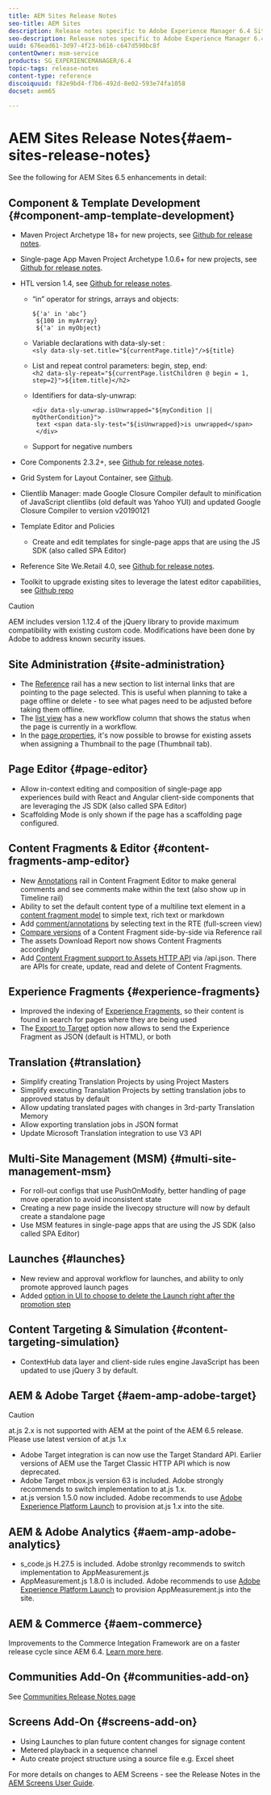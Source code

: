 ```yaml
---
title: AEM Sites Release Notes
seo-title: AEM Sites
description: Release notes specific to Adobe Experience Manager 6.4 Sites.
seo-description: Release notes specific to Adobe Experience Manager 6.4 Sites.
uuid: 676ead61-3d97-4f23-b616-c647d590bc8f
contentOwner: msm-service
products: SG_EXPERIENCEMANAGER/6.4
topic-tags: release-notes
content-type: reference
discoiquuid: f82e9bd4-f7b6-492d-8e02-593e74fa1058
docset: aem65

---
```


# AEM Sites Release Notes{#aem-sites-release-notes}

See the following for AEM Sites 6.5 enhancements in detail:

## Component &amp; Template Development {#component-amp-template-development}

* Maven Project Archetype 18+ for new projects, see [Github for release notes](https://github.com/Adobe-Marketing-Cloud/aem-project-archetype/releases).
* Single-page App Maven Project Archetype 1.0.6+ for new projects, see [Github for release notes](https://github.com/adobe/aem-spa-project-archetype/releases).
* HTL version 1.4, see [Github for release notes](https://github.com/adobe/htl-spec/releases/tag/1.4).

    * “in” operator for strings, arrays and objects:

      ```    
      ${'a' in 'abc’}
       ${100 in myArray}
       ${'a' in myObject}
      ```

    * Variable declarations with data-sly-set :  
      `<sly data-sly-set.title="${currentPage.title}"/>${title}`
    
    * List and repeat control parameters: begin, step, end:  
      `<h2 data-sly-repeat="${currentPage.listChildren @ begin = 1, step=2}">${item.title}</h2>`
    
    * Identifiers for data-sly-unwrap:

      ```    
      <div data-sly-unwrap.isUnwrapped="${myCondition || myOtherCondition}">
       text <span data-sly-test="${isUnwrapped}>is unwrapped</span>
       </div>
      ```

    * Support for negative numbers

* Core Components 2.3.2+, see [Github for release notes](https://github.com/Adobe-Marketing-Cloud/aem-core-wcm-components/releases).
* Grid System for Layout Container, see [Github](https://github.com/Adobe-Marketing-Cloud/aem-responsivegrid).
* Clientlib Manager: made Google Closure Compiler default to minification of JavaScript clientlibs (old default was Yahoo YUI) and updated Google Closure Compiler to version v20190121
* Template Editor and Policies

    * Create and edit templates for single-page apps that are using the JS SDK (also called SPA Editor)

* Reference Site We.Retail 4.0, see [Github for release notes](https://github.com/Adobe-Marketing-Cloud/aem-sample-we-retail/releases).
* Toolkit to upgrade existing sites to leverage the latest editor capabilities, see [Github repo](https://github.com/adobe/aem-modernize-tools)

>[!CAUTION]
>
>AEM includes version 1.12.4 of the jQuery library to provide maximum compatibility with existing custom code. Modifications have been done by Adobe to address known security issues.

## Site Administration {#site-administration}

* The [Reference](../sites/authoring/using/author-environment-tools.md#references) rail has a new section to list internal links that are pointing to the page selected. This is useful when planning to take a page offline or delete - to see what pages need to be adjusted before taking them offline.
* The [list view](../sites/authoring/using/basic-handling.md#list-view) has a new workflow column that shows the status when the page is currently in a workflow.
* In the [page properties](../sites/authoring/using/editing-page-properties.md), it's now possible to browse for existing assets when assigning a Thumbnail to the page (Thumbnail tab).

## Page Editor {#page-editor}

* Allow in-context editing and composition of single-page app experiences build with React and Angular client-side components that are leveraging the JS SDK (also called SPA Editor)
* Scaffolding Mode is only shown if the page has a scaffolding page configured.

## Content Fragments &amp; Editor {#content-fragments-amp-editor}

* New [Annotations](../assets/using/content-fragments-variations.md#viewing-editing-deleting-annotations) rail in Content Fragment Editor to make general comments and see comments make within the text (also show up in Timeline rail)
* Ability to set the default content type of a multiline text element in a [content fragment model](../assets/using/content-fragments-models.md) to simple text, rich text or markdown
* Add [comment/annotations](../assets/using/content-fragments-variations.md#annotating-a-content-fragment) by selecting text in the RTE (full-screen view)
* [Compare versions](../assets/using/content-fragments-managing.md#comparing-fragment-versions) of a Content Fragment side-by-side via Reference rail
* The assets Download Report now shows Content Fragments accordingly
* Add [Content Fragment support to Assets HTTP API](../assets/using/assets-api-content-fragments.md) via /api.json. There are APIs for create, update, read and delete of Content Fragments.

## Experience Fragments {#experience-fragments}

* Improved the indexing of [Experience Fragments](../sites/authoring/using/experience-fragments.md), so their content is found in search for pages where they are being used
* The [Export to Target](../sites/administering/using/experience-fragments-target.md) option now allows to send the Experience Fragment as JSON (default is HTML), or both

## Translation {#translation}

* Simplify creating Translation Projects by using Project Masters
* Simplify executing Translation Projects by setting translation jobs to approved status by default 
* Allow updating translated pages with changes in 3rd-party Translation Memory
* Allow exporting translation jobs in JSON format
* Update Microsoft Translation integration to use V3 API

## Multi-Site Management (MSM) {#multi-site-management-msm}

* For roll-out configs that use PushOnModify, better handling of page move operation to avoid inconsistent state 
* Creating a new page inside the livecopy structure will now by default create a standalone page
* Use MSM features in single-page apps that are using the JS SDK (also called SPA Editor)

## Launches {#launches}

* New review and approval workflow for launches, and ability to only promote approved launch pages
* Added [option in UI to choose to delete the Launch right after the promotion step](../sites/authoring/using/launches-promoting.md#promoting-launch-pages)

## Content Targeting & Simulation {#content-targeting-simulation}

* ContextHub data layer and client-side rules engine JavaScript has been updated to use jQuery 3 by default.

## AEM &amp; Adobe Target {#aem-amp-adobe-target}

>[!CAUTION]
>
>at.js 2.x is not supported with AEM at the point of the AEM 6.5 release. Please use latest version of at.js 1.x

* Adobe Target integration is can now use the Target Standard API. Earlier versions of AEM use the Target Classic HTTP API which is now deprecated.
* Adobe Target mbox.js version 63 is included. Adobe strongly recommends to switch implementation to at.js 1.x.  
* at.js version 1.5.0 now included. Adobe recommends to use [Adobe Experience Platform Launch](https://www.adobe.com/experience-platform/launch.html) to provision at.js 1.x into the site.

## AEM &amp; Adobe Analytics {#aem-amp-adobe-analytics}

* s_code.js H.27.5 is included. Adobe stronlgy recommends to switch implementation to AppMeasurement.js
* AppMeasurement.js 1.8.0 is included. Adobe recommends to use [Adobe Experience Platform Launch](https://www.adobe.com/experience-platform/launch.html) to provision AppMeasurement.js into the site.

## AEM & Commerce {#aem-commerce}

Improvements to the Commerce Integation Framework are on a faster release cycle since AEM 6.4. [Learn more here](https://www.adobe.io/apis/experiencecloud/commerce-integration-framework/docs.html).

## Communities Add-On {#communities-add-on}

See [Communities Release Notes page](../release-notes/communities-release-notes.md)

## Screens Add-On {#screens-add-on}

* Using Launches to plan future content changes for signage content
* Metered playback in a sequence channel
* Auto create project structure using a source file e.g. Excel sheet

For more details on changes to AEM Screens - see the Release Notes in the [AEM Screens User Guide](/screens/user-guide.md).
